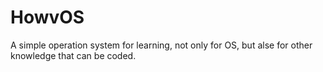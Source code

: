 # HowvOS
A simple operation system for learning, not only for OS, but alse for other knowledge that can be coded.

